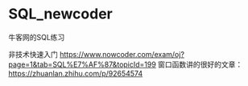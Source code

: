 # SQL_newcoder
牛客网的SQL练习

非技术快速入门 https://www.nowcoder.com/exam/oj?page=1&tab=SQL%E7%AF%87&topicId=199
窗口函数讲的很好的文章：https://zhuanlan.zhihu.com/p/92654574
